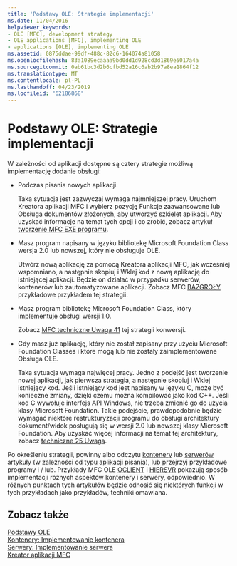 ```yaml
---
title: 'Podstawy OLE: Strategie implementacji'
ms.date: 11/04/2016
helpviewer_keywords:
- OLE [MFC], development strategy
- OLE applications [MFC], implementing OLE
- applications [OLE], implementing OLE
ms.assetid: 0875ddae-99df-488c-82c6-164074a81058
ms.openlocfilehash: 83a1089ecaaaa9bd0dd1d928cd3d1869e5017a4a
ms.sourcegitcommit: 0ab61bc3d2b6cfbd52a16c6ab2b97a8ea1864f12
ms.translationtype: MT
ms.contentlocale: pl-PL
ms.lasthandoff: 04/23/2019
ms.locfileid: "62186868"
---
```

# <a name="ole-background-implementation-strategies"></a>Podstawy OLE: Strategie implementacji

W zależności od aplikacji dostępne są cztery strategie możliwą implementację dodanie obsługi:

- Podczas pisania nowych aplikacji.

   Taka sytuacja jest zazwyczaj wymaga najmniejszej pracy. Uruchom Kreatora aplikacji MFC i wybierz pozycję Funkcje zaawansowane lub Obsługa dokumentów złożonych, aby utworzyć szkielet aplikacji. Aby uzyskać informacje na temat tych opcji i co zrobić, zobacz artykuł [tworzenie MFC EXE programu](../mfc/reference/mfc-application-wizard.md).

- Masz program napisany w języku bibliotekę Microsoft Foundation Class wersja 2.0 lub nowszej, który nie obsługuje OLE.

   Utwórz nową aplikację za pomocą Kreatora aplikacji MFC, jak wcześniej wspomniano, a następnie skopiuj i Wklej kod z nową aplikację do istniejącej aplikacji. Będzie on działać w przypadku serwerów, kontenerów lub zautomatyzowane aplikacji. Zobacz MFC [BAZGROŁY](../overview/visual-cpp-samples.md) przykładowe przykładem tej strategii.

- Masz program bibliotekę Microsoft Foundation Class, który implementuje obsługi wersji 1.0.

   Zobacz [MFC techniczne Uwaga 41](../mfc/tn041-mfc-ole1-migration-to-mfc-ole-2.md) tej strategii konwersji.

- Gdy masz już aplikację, który nie został zapisany przy użyciu Microsoft Foundation Classes i które mogą lub nie zostały zaimplementowane Obsługa OLE.

   Taka sytuacja wymaga najwięcej pracy. Jedno z podejść jest tworzenie nowej aplikacji, jak pierwsza strategia, a następnie skopiuj i Wklej istniejący kod. Jeśli istniejący kod jest napisany w języku C, może być konieczne zmiany, dzięki czemu można kompilować jako kod C++. Jeśli kod C wywołuje interfejs API Windows, nie trzeba zmienić go do użycia klasy Microsoft Foundation. Takie podejście, prawdopodobnie będzie wymagać niektóre restrukturyzacji programu do obsługi architektury dokument/widok posługują się w wersji 2.0 lub nowszej klasy Microsoft Foundation. Aby uzyskać więcej informacji na temat tej architektury, zobacz [techniczne 25 Uwaga](../mfc/tn025-document-view-and-frame-creation.md).

Po określeniu strategii, powinny albo odczytu [kontenery](../mfc/containers.md) lub [serwerów](../mfc/servers.md) artykuły (w zależności od typu aplikacji pisania), lub przejrzyj przykładowe programy i / lub. Przykłady MFC OLE [OCLIENT](../overview/visual-cpp-samples.md) i [HIERSVR](../overview/visual-cpp-samples.md) pokazują sposób implementacji różnych aspektów kontenery i serwery, odpowiednio. W różnych punktach tych artykułów będzie odnosić się niektórych funkcji w tych przykładach jako przykładów, techniki omawiana.

## <a name="see-also"></a>Zobacz także

[Podstawy OLE](../mfc/ole-background.md)<br/>
[Kontenery: Implementowanie kontenera](../mfc/containers-implementing-a-container.md)<br/>
[Serwery: Implementowanie serwera](../mfc/servers-implementing-a-server.md)<br/>
[Kreator aplikacji MFC](../mfc/reference/mfc-application-wizard.md)
